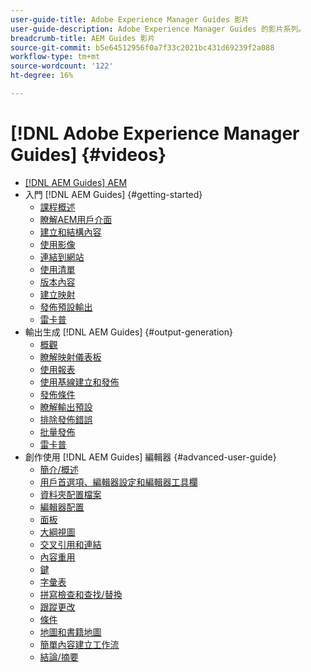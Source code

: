 ```yaml
---
user-guide-title: Adobe Experience Manager Guides 影片
user-guide-description: Adobe Experience Manager Guides 的影片系列。
breadcrumb-title: AEM Guides 影片
source-git-commit: b5e64512956f0a7f33c2021bc431d69239f2a088
workflow-type: tm+mt
source-wordcount: '122'
ht-degree: 16%

---
```



# [!DNL Adobe Experience Manager Guides] {#videos}

+ [[!DNL AEM Guides] AEM](overview.md)
+ 入門 [!DNL AEM Guides] {#getting-started}
   + [課程概述](./course-1/overview.md)
   + [瞭解AEM用戶介面](./course-1/understanding-the-aem-user-interface.md)
   + [建立和結構內容](./course-1/creating-and-structuring-content.md)
   + [使用影像](./course-1/working-with-images.md)
   + [連結到網站](./course-1/linking-to-websites.md)
   + [使用清單](./course-1/working-with-lists.md)
   + [版本內容](./course-1/versioning-content.md)
   + [建立映射](./course-1/creating-a-map.md)
   + [發佈預設輸出](./course-1/publishing-default-output.md)
   + [雷卡普](./course-1/recap.md)
+ 輸出生成 [!DNL AEM Guides] {#output-generation}
   + [概觀](./course-2/overview.md)
   + [瞭解映射儀表板](./course-2/introduction-to-the-map-dashboard.md)
   + [使用報表](./course-2/working-with-reports.md)
   + [使用基線建立和發佈](./course-2/creating-and-publishing-with-baselines.md)
   + [發佈條件](./course-2/publishing-with-conditions.md)
   + [瞭解輸出預設](./course-2/output-presets.md)
   + [排除發佈錯誤](./course-2/troubleshooting-publishing-errors.md)
   + [批量發佈](./course-2/bulk-publishing.md)
   + [雷卡普](./course-2/recap.md)
+ 創作使用 [!DNL AEM Guides] 編輯器 {#advanced-user-guide}
   + [簡介/概述](./course-3/overview.md)
   + [用戶首選項、編輯器設定和編輯器工具欄](./course-3/user-settings-preferences-toolbars.md)
   + [資料夾配置檔案](./course-3/folder-profiles.md)
   + [編輯器配置](./course-3/editor-configuration.md)
   + [面板](./course-3/panels.md)
   + [大綱視圖](./course-3/outline-view.md)
   + [交叉引用和連結](./course-3/cross-references-and-links.md)
   + [內容重用](./course-3/content-reuse.md)
   + [鍵](./course-3/keys.md)
   + [字彙表](./course-3/glossary.md)
   + [拼寫檢查和查找/替換](./course-3/spell-check.md)
   + [跟蹤更改](./course-3/track-changes.md)
   + [條件](./course-3/conditions.md)
   + [地圖和書籍地圖](./course-3/maps-and-bookmaps.md)
   + [簡單內容建立工作流](./course-3/simple-content-creation-workflows.md)
   + [結論/摘要](./course-3/recap.md)